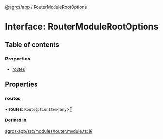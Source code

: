 [@agros/app](../index.md) / RouterModuleRootOptions

# Interface: RouterModuleRootOptions

## Table of contents

### Properties

- [routes](RouterModuleRootOptions.md#routes)

## Properties

### <a id="routes" name="routes"></a> routes

• **routes**: `RouteOptionItem`<`any`\>[]

#### Defined in

[agros-app/src/modules/router.module.ts:16](https://github.com/agrosjs/agros/blob/4b72b68/packages/agros-app/src/modules/router.module.ts#L16)
